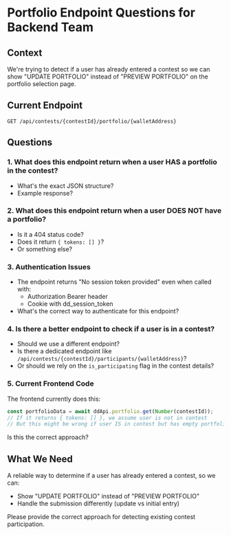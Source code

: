 # Portfolio Endpoint Questions for Backend Team

## Context
We're trying to detect if a user has already entered a contest so we can show "UPDATE PORTFOLIO" instead of "PREVIEW PORTFOLIO" on the portfolio selection page.

## Current Endpoint
`GET /api/contests/{contestId}/portfolio/{walletAddress}`

## Questions

### 1. What does this endpoint return when a user HAS a portfolio in the contest?
- What's the exact JSON structure?
- Example response?

### 2. What does this endpoint return when a user DOES NOT have a portfolio?
- Is it a 404 status code?
- Does it return `{ tokens: [] }`?
- Or something else?

### 3. Authentication Issues
- The endpoint returns "No session token provided" even when called with:
  - Authorization Bearer header
  - Cookie with dd_session_token
- What's the correct way to authenticate for this endpoint?

### 4. Is there a better endpoint to check if a user is in a contest?
- Should we use a different endpoint?
- Is there a dedicated endpoint like `/api/contests/{contestId}/participants/{walletAddress}`?
- Or should we rely on the `is_participating` flag in the contest details?

### 5. Current Frontend Code
The frontend currently does this:
```javascript
const portfolioData = await ddApi.portfolio.get(Number(contestId));
// If it returns { tokens: [] }, we assume user is not in contest
// But this might be wrong if user IS in contest but has empty portfolio
```

Is this the correct approach?

## What We Need
A reliable way to determine if a user has already entered a contest, so we can:
- Show "UPDATE PORTFOLIO" instead of "PREVIEW PORTFOLIO"
- Handle the submission differently (update vs initial entry)

Please provide the correct approach for detecting existing contest participation.